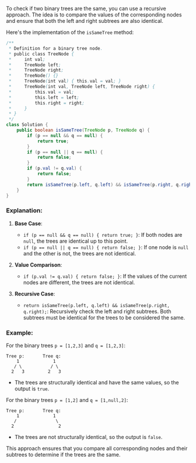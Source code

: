 To check if two binary trees are the same, you can use a recursive approach. The idea is to compare the values of the corresponding nodes and ensure that both the left and right subtrees are also identical.

Here's the implementation of the `isSameTree` method:

```java
/**
 * Definition for a binary tree node.
 * public class TreeNode {
 *     int val;
 *     TreeNode left;
 *     TreeNode right;
 *     TreeNode() {}
 *     TreeNode(int val) { this.val = val; }
 *     TreeNode(int val, TreeNode left, TreeNode right) {
 *         this.val = val;
 *         this.left = left;
 *         this.right = right;
 *     }
 * }
 */
class Solution {
    public boolean isSameTree(TreeNode p, TreeNode q) {
        if (p == null && q == null) {
            return true;
        }
        if (p == null || q == null) {
            return false;
        }
        if (p.val != q.val) {
            return false;
        }
        return isSameTree(p.left, q.left) && isSameTree(p.right, q.right);
    }
}
```

### Explanation:
1. **Base Case**:
   - `if (p == null && q == null) { return true; }`: If both nodes are `null`, the trees are identical up to this point.
   - `if (p == null || q == null) { return false; }`: If one node is `null` and the other is not, the trees are not identical.

2. **Value Comparison**:
   - `if (p.val != q.val) { return false; }`: If the values of the current nodes are different, the trees are not identical.

3. **Recursive Case**:
   - `return isSameTree(p.left, q.left) && isSameTree(p.right, q.right);`: Recursively check the left and right subtrees. Both subtrees must be identical for the trees to be considered the same.

### Example:
For the binary trees `p = [1,2,3]` and `q = [1,2,3]`:

```
Tree p:       Tree q:
    1             1
   / \           / \
  2   3         2   3
```

- The trees are structurally identical and have the same values, so the output is `true`.

For the binary trees `p = [1,2]` and `q = [1,null,2]`:

```
Tree p:       Tree q:
    1             1
   /               \
  2                 2
```

- The trees are not structurally identical, so the output is `false`.

This approach ensures that you compare all corresponding nodes and their subtrees to determine if the trees are the same.

